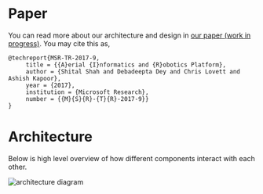 # Paper
You can read more about our architecture and design in [our paper (work in progress)](https://www.microsoft.com/en-us/research/wp-content/uploads/2017/02/aerial-informatics-robotics.pdf). You may cite this as,
```
@techreport{MSR-TR-2017-9,
     title = {{A}erial {I}nformatics and {R}obotics Platform},
     author = {Shital Shah and Debadeepta Dey and Chris Lovett and Ashish Kapoor},
     year = {2017},
     institution = {Microsoft Research},
     number = {{M}{S}{R}-{T}{R}-2017-9}}
}
```

# Architecture

Below is high level overview of how different components interact with each other.

![architecture diagram](paper/overview.png)
